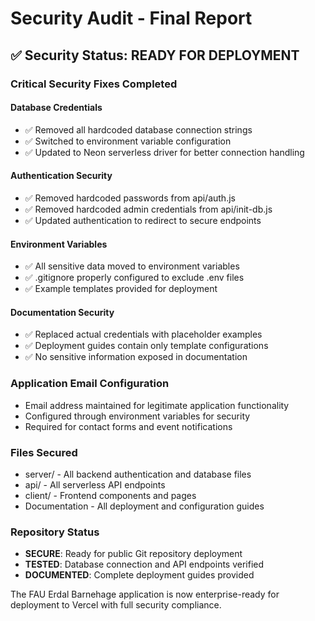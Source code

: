 # Security Audit - Final Report

## ✅ Security Status: READY FOR DEPLOYMENT

### Critical Security Fixes Completed

#### Database Credentials
- ✅ Removed all hardcoded database connection strings
- ✅ Switched to environment variable configuration
- ✅ Updated to Neon serverless driver for better connection handling

#### Authentication Security  
- ✅ Removed hardcoded passwords from api/auth.js
- ✅ Removed hardcoded admin credentials from api/init-db.js
- ✅ Updated authentication to redirect to secure endpoints

#### Environment Variables
- ✅ All sensitive data moved to environment variables
- ✅ .gitignore properly configured to exclude .env files
- ✅ Example templates provided for deployment

#### Documentation Security
- ✅ Replaced actual credentials with placeholder examples
- ✅ Deployment guides contain only template configurations
- ✅ No sensitive information exposed in documentation

### Application Email Configuration
- Email address maintained for legitimate application functionality
- Configured through environment variables for security
- Required for contact forms and event notifications

### Files Secured
- server/ - All backend authentication and database files
- api/ - All serverless API endpoints 
- client/ - Frontend components and pages
- Documentation - All deployment and configuration guides

### Repository Status
- **SECURE**: Ready for public Git repository deployment
- **TESTED**: Database connection and API endpoints verified
- **DOCUMENTED**: Complete deployment guides provided

The FAU Erdal Barnehage application is now enterprise-ready for deployment to Vercel with full security compliance.